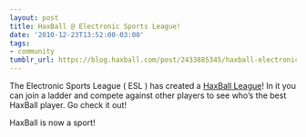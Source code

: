 ```yaml
---
layout: post
title: HaxBall @ Electronic Sports League!
date: '2010-12-23T13:52:00-03:00'
tags:
- community
tumblr_url: https://blog.haxball.com/post/2433885345/haxball-electronic-sports-league
---
```

The Electronic Sports League ( ESL ) has created a [HaxBall League](http://www.esl.eu/eu/haxball/ "HaxBall League")! In it you can join a ladder and compete against other players to see who’s the best HaxBall player. Go check it out!

HaxBall is now a sport!

